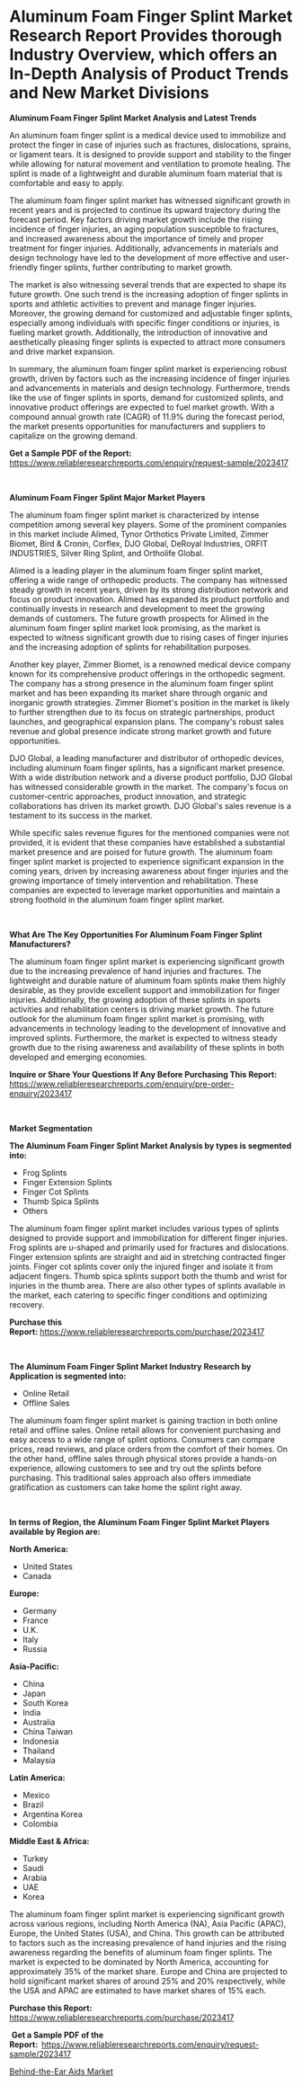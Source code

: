 <p><h1>Aluminum Foam Finger Splint Market Research Report Provides thorough Industry Overview, which offers an In-Depth Analysis of Product Trends and New Market Divisions</h1></p><p><strong>Aluminum Foam Finger Splint Market Analysis and Latest Trends</strong></p>
<p><p>An aluminum foam finger splint is a medical device used to immobilize and protect the finger in case of injuries such as fractures, dislocations, sprains, or ligament tears. It is designed to provide support and stability to the finger while allowing for natural movement and ventilation to promote healing. The splint is made of a lightweight and durable aluminum foam material that is comfortable and easy to apply.</p><p>The aluminum foam finger splint market has witnessed significant growth in recent years and is projected to continue its upward trajectory during the forecast period. Key factors driving market growth include the rising incidence of finger injuries, an aging population susceptible to fractures, and increased awareness about the importance of timely and proper treatment for finger injuries. Additionally, advancements in materials and design technology have led to the development of more effective and user-friendly finger splints, further contributing to market growth.</p><p>The market is also witnessing several trends that are expected to shape its future growth. One such trend is the increasing adoption of finger splints in sports and athletic activities to prevent and manage finger injuries. Moreover, the growing demand for customized and adjustable finger splints, especially among individuals with specific finger conditions or injuries, is fueling market growth. Additionally, the introduction of innovative and aesthetically pleasing finger splints is expected to attract more consumers and drive market expansion.</p><p>In summary, the aluminum foam finger splint market is experiencing robust growth, driven by factors such as the increasing incidence of finger injuries and advancements in materials and design technology. Furthermore, trends like the use of finger splints in sports, demand for customized splints, and innovative product offerings are expected to fuel market growth. With a compound annual growth rate (CAGR) of 11.9% during the forecast period, the market presents opportunities for manufacturers and suppliers to capitalize on the growing demand.</p></p>
<p><strong>Get a Sample PDF of the Report:&nbsp;</strong> <a href="https://www.reliableresearchreports.com/enquiry/request-sample/2023417">https://www.reliableresearchreports.com/enquiry/request-sample/2023417</a></p>
<p>&nbsp;</p>
<p><strong>Aluminum Foam Finger Splint Major Market Players</strong></p>
<p><p>The aluminum foam finger splint market is characterized by intense competition among several key players. Some of the prominent companies in this market include Alimed, Tynor Orthotics Private Limited, Zimmer Biomet, Bird & Cronin, Corflex, DJO Global, DeRoyal Industries, ORFIT INDUSTRIES, Silver Ring Splint, and Ortholife Global.</p><p>Alimed is a leading player in the aluminum foam finger splint market, offering a wide range of orthopedic products. The company has witnessed steady growth in recent years, driven by its strong distribution network and focus on product innovation. Alimed has expanded its product portfolio and continually invests in research and development to meet the growing demands of customers. The future growth prospects for Alimed in the aluminum foam finger splint market look promising, as the market is expected to witness significant growth due to rising cases of finger injuries and the increasing adoption of splints for rehabilitation purposes.</p><p>Another key player, Zimmer Biomet, is a renowned medical device company known for its comprehensive product offerings in the orthopedic segment. The company has a strong presence in the aluminum foam finger splint market and has been expanding its market share through organic and inorganic growth strategies. Zimmer Biomet's position in the market is likely to further strengthen due to its focus on strategic partnerships, product launches, and geographical expansion plans. The company's robust sales revenue and global presence indicate strong market growth and future opportunities.</p><p>DJO Global, a leading manufacturer and distributor of orthopedic devices, including aluminum foam finger splints, has a significant market presence. With a wide distribution network and a diverse product portfolio, DJO Global has witnessed considerable growth in the market. The company's focus on customer-centric approaches, product innovation, and strategic collaborations has driven its market growth. DJO Global's sales revenue is a testament to its success in the market.</p><p>While specific sales revenue figures for the mentioned companies were not provided, it is evident that these companies have established a substantial market presence and are poised for future growth. The aluminum foam finger splint market is projected to experience significant expansion in the coming years, driven by increasing awareness about finger injuries and the growing importance of timely intervention and rehabilitation. These companies are expected to leverage market opportunities and maintain a strong foothold in the aluminum foam finger splint market.</p></p>
<p>&nbsp;</p>
<p><strong>What Are The Key Opportunities For Aluminum Foam Finger Splint Manufacturers?</strong></p>
<p><p>The aluminum foam finger splint market is experiencing significant growth due to the increasing prevalence of hand injuries and fractures. The lightweight and durable nature of aluminum foam splints make them highly desirable, as they provide excellent support and immobilization for finger injuries. Additionally, the growing adoption of these splints in sports activities and rehabilitation centers is driving market growth. The future outlook for the aluminum foam finger splint market is promising, with advancements in technology leading to the development of innovative and improved splints. Furthermore, the market is expected to witness steady growth due to the rising awareness and availability of these splints in both developed and emerging economies.</p></p>
<p><strong>Inquire or Share Your Questions If Any Before Purchasing This Report:</strong> <a href="https://www.reliableresearchreports.com/enquiry/pre-order-enquiry/2023417">https://www.reliableresearchreports.com/enquiry/pre-order-enquiry/2023417</a></p>
<p>&nbsp;</p>
<p><strong>Market Segmentation</strong></p>
<p><strong>The Aluminum Foam Finger Splint Market Analysis by types is segmented into:</strong></p>
<p><ul><li>Frog Splints</li><li>Finger Extension Splints</li><li>Finger Cot Splints</li><li>Thumb Spica Splints</li><li>Others</li></ul></p>
<p><p>The aluminum foam finger splint market includes various types of splints designed to provide support and immobilization for different finger injuries. Frog splints are u-shaped and primarily used for fractures and dislocations. Finger extension splints are straight and aid in stretching contracted finger joints. Finger cot splints cover only the injured finger and isolate it from adjacent fingers. Thumb spica splints support both the thumb and wrist for injuries in the thumb area. There are also other types of splints available in the market, each catering to specific finger conditions and optimizing recovery.</p></p>
<p><strong>Purchase this Report:&nbsp;</strong><a href="https://www.reliableresearchreports.com/purchase/2023417">https://www.reliableresearchreports.com/purchase/2023417</a></p>
<p>&nbsp;</p>
<p><strong>The Aluminum Foam Finger Splint Market Industry Research by Application is segmented into:</strong></p>
<p><ul><li>Online Retail</li><li>Offline Sales</li></ul></p>
<p><p>The aluminum foam finger splint market is gaining traction in both online retail and offline sales. Online retail allows for convenient purchasing and easy access to a wide range of splint options. Consumers can compare prices, read reviews, and place orders from the comfort of their homes. On the other hand, offline sales through physical stores provide a hands-on experience, allowing customers to see and try out the splints before purchasing. This traditional sales approach also offers immediate gratification as customers can take home the splint right away.</p></p>
<p>&nbsp;</p>
<p><strong>In terms of Region, the Aluminum Foam Finger Splint Market Players available by Region are:</strong></p>
<p>
    <p> <strong> North America: </strong>
        <ul>
            <li>United States</li>
            <li>Canada</li>
        </ul>
        </p> 
    <p> <strong> Europe: </strong>
        <ul>
            <li>Germany</li>
            <li>France</li>
            <li>U.K.</li>
            <li>Italy</li>
            <li>Russia</li>
        </ul>
        </p> 
    <p> <strong> Asia-Pacific: </strong>
        <ul>
            <li>China</li>
            <li>Japan</li>
            <li>South Korea</li>
            <li>India</li>
            <li>Australia</li>
            <li>China Taiwan</li>
            <li>Indonesia</li>
            <li>Thailand</li>
            <li>Malaysia</li>
        </ul>
        </p> 
    <p> <strong> Latin America: </strong>
        <ul>
            <li>Mexico</li>
            <li>Brazil</li>
            <li>Argentina Korea</li>
            <li>Colombia</li>
        </ul>
        </p> 
    <p> <strong> Middle East & Africa: </strong>
        <ul>
            <li>Turkey</li>
            <li>Saudi</li>
            <li>Arabia</li>
            <li>UAE</li>
            <li>Korea</li>
        </ul>
    </p>
    </p>
<p><p>The aluminum foam finger splint market is experiencing significant growth across various regions, including North America (NA), Asia Pacific (APAC), Europe, the United States (USA), and China. This growth can be attributed to factors such as the increasing prevalence of hand injuries and the rising awareness regarding the benefits of aluminum foam finger splints. The market is expected to be dominated by North America, accounting for approximately 35% of the market share. Europe and China are projected to hold significant market shares of around 25% and 20% respectively, while the USA and APAC are estimated to have market shares of 15% each.</p></p>
<p><strong>Purchase this Report: </strong><a href="https://www.reliableresearchreports.com/purchase/2023417">https://www.reliableresearchreports.com/purchase/2023417</a></p>
<p>&nbsp;<strong>Get a Sample PDF of the Report:&nbsp;&nbsp;</strong><a href="https://www.reliableresearchreports.com/enquiry/request-sample/2023417">https://www.reliableresearchreports.com/enquiry/request-sample/2023417</a></p>
<p><strong></strong></p>
<p><p><a href="https://github.com/jodemen/Market-Research-Report-List-1/blob/main/behind-the-ear-aids-market.md">Behind-the-Ear Aids Market</a></p></p>